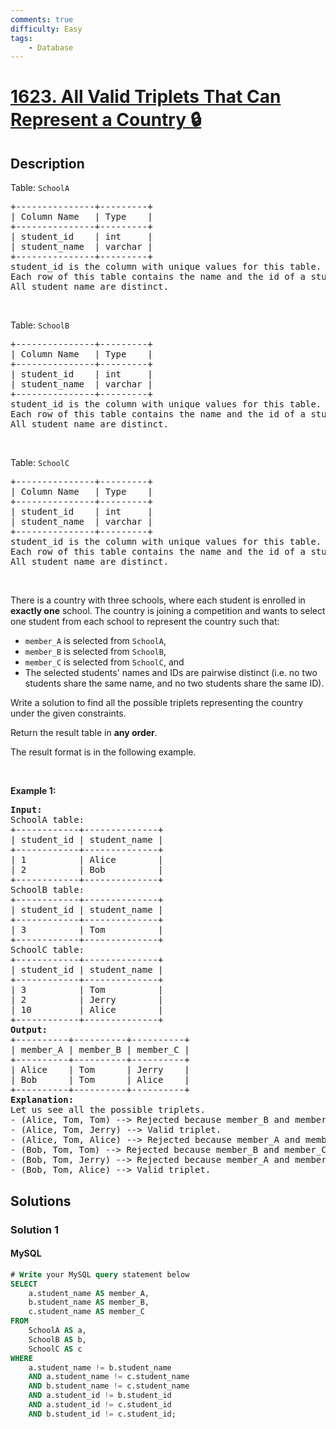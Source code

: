 ```yaml
---
comments: true
difficulty: Easy
tags:
    - Database
---
```


<!-- problem:start -->

# [1623. All Valid Triplets That Can Represent a Country 🔒](https://leetcode.com/problems/all-valid-triplets-that-can-represent-a-country)

## Description

<!-- description:start -->

<p>Table: <code>SchoolA</code></p>

<pre>
+---------------+---------+
| Column Name   | Type    |
+---------------+---------+
| student_id    | int     |
| student_name  | varchar |
+---------------+---------+
student_id is the column with unique values for this table.
Each row of this table contains the name and the id of a student in school A.
All student_name are distinct.
</pre>

<p>&nbsp;</p>

<p>Table: <code>SchoolB</code></p>

<pre>
+---------------+---------+
| Column Name   | Type    |
+---------------+---------+
| student_id    | int     |
| student_name  | varchar |
+---------------+---------+
student_id is the column with unique values for this table.
Each row of this table contains the name and the id of a student in school B.
All student_name are distinct.
</pre>

<p>&nbsp;</p>

<p>Table: <code>SchoolC</code></p>

<pre>
+---------------+---------+
| Column Name   | Type    |
+---------------+---------+
| student_id    | int     |
| student_name  | varchar |
+---------------+---------+
student_id is the column with unique values for this table.
Each row of this table contains the name and the id of a student in school C.
All student_name are distinct.
</pre>

<p>&nbsp;</p>

<p>There is a country with three schools, where each student is enrolled in <strong>exactly one</strong> school. The country is joining a competition and wants to select one student from each school to represent the country such that:</p>

<ul>
	<li><code>member_A</code> is selected from <code>SchoolA</code>,</li>
	<li><code>member_B</code> is selected from <code>SchoolB</code>,</li>
	<li><code>member_C</code> is selected from <code>SchoolC</code>, and</li>
	<li>The selected students&#39; names and IDs are pairwise distinct (i.e. no two students share the same name, and no two students share the same ID).</li>
</ul>

<p>Write a solution to find all the possible triplets representing the country under the given constraints.</p>

<p>Return the result table in <strong>any order</strong>.</p>

<p>The result format is in the following example.</p>

<p>&nbsp;</p>
<p><strong class="example">Example 1:</strong></p>

<pre>
<strong>Input:</strong> 
SchoolA table:
+------------+--------------+
| student_id | student_name |
+------------+--------------+
| 1          | Alice        |
| 2          | Bob          |
+------------+--------------+
SchoolB table:
+------------+--------------+
| student_id | student_name |
+------------+--------------+
| 3          | Tom          |
+------------+--------------+
SchoolC table:
+------------+--------------+
| student_id | student_name |
+------------+--------------+
| 3          | Tom          |
| 2          | Jerry        |
| 10         | Alice        |
+------------+--------------+
<strong>Output:</strong> 
+----------+----------+----------+
| member_A | member_B | member_C |
+----------+----------+----------+
| Alice    | Tom      | Jerry    |
| Bob      | Tom      | Alice    |
+----------+----------+----------+
<strong>Explanation:</strong> 
Let us see all the possible triplets.
- (Alice, Tom, Tom) --&gt; Rejected because member_B and member_C have the same name and the same ID.
- (Alice, Tom, Jerry) --&gt; Valid triplet.
- (Alice, Tom, Alice) --&gt; Rejected because member_A and member_C have the same name.
- (Bob, Tom, Tom) --&gt; Rejected because member_B and member_C have the same name and the same ID.
- (Bob, Tom, Jerry) --&gt; Rejected because member_A and member_C have the same ID.
- (Bob, Tom, Alice) --&gt; Valid triplet.
</pre>

<!-- description:end -->

## Solutions

<!-- solution:start -->

### Solution 1

<!-- tabs:start -->

#### MySQL

```sql
# Write your MySQL query statement below
SELECT
    a.student_name AS member_A,
    b.student_name AS member_B,
    c.student_name AS member_C
FROM
    SchoolA AS a,
    SchoolB AS b,
    SchoolC AS c
WHERE
    a.student_name != b.student_name
    AND a.student_name != c.student_name
    AND b.student_name != c.student_name
    AND a.student_id != b.student_id
    AND a.student_id != c.student_id
    AND b.student_id != c.student_id;
```

<!-- tabs:end -->

<!-- solution:end -->

<!-- problem:end -->
